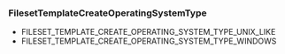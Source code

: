 ### FilesetTemplateCreateOperatingSystemType
- FILESET_TEMPLATE_CREATE_OPERATING_SYSTEM_TYPE_UNIX_LIKE
- FILESET_TEMPLATE_CREATE_OPERATING_SYSTEM_TYPE_WINDOWS
